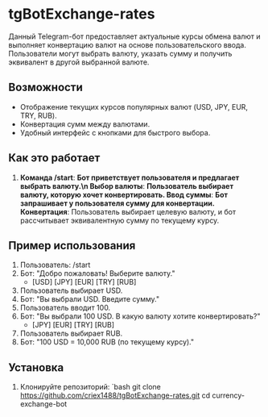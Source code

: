 # tgBotExchange-rates

Данный Telegram-бот предоставляет актуальные курсы обмена валют и выполняет конвертацию валют на основе пользовательского ввода. Пользователи могут выбрать валюту, указать сумму и получить эквивалент в другой выбранной валюте.

## Возможности

- Отображение текущих курсов популярных валют (USD, JPY, EUR, TRY, RUB).
- Конвертация сумм между валютами.
- Удобный интерфейс с кнопками для быстрого выбора.

## Как это работает

1. **Команда /start**: **Бот приветствует пользователя и предлагает выбрать валюту.\n
Выбор валюты**: **Пользователь выбирает валюту, которую хочет конвертировать.
Ввод суммы**: **Бот запрашивает у пользователя сумму для конвертации.
Конвертация**: Пользователь выбирает целевую валюту, и бот рассчитывает эквивалентную сумму по текущему курсу.

## Пример использования

1. Пользователь: /start
2. Бот: "Добро пожаловать! Выберите валюту."
   - [USD] [JPY] [EUR] [TRY] [RUB]
3. Пользователь выбирает USD.
4. Бот: "Вы выбрали USD. Введите сумму."
5. Пользователь вводит 100.
6. Бот: "Вы выбрали 100 USD. В какую валюту хотите конвертировать?"
   - [JPY] [EUR] [TRY] [RUB]
7. Пользователь выбирает RUB.
8. Бот: "100 USD = 10,000 RUB (по текущему курсу)."

## Установка

1. Клонируйте репозиторий:
   `bash
   git clone https://github.com/criex1488/tgBotExchange-rates.git
   cd currency-exchange-bot
